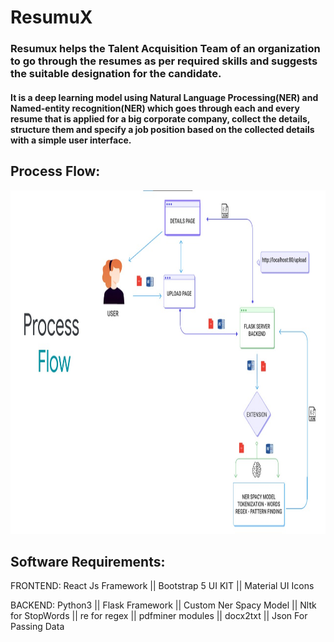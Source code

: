 # ResumuX

### Resumux helps the Talent Acquisition Team of an organization to go through the resumes as per required skills and suggests the suitable designation for the candidate.

#### It is a deep learning model using Natural Language Processing(NER) and Named-entity recognition(NER) which goes through each and every resume that is applied for a big corporate company, collect the details, structure them and specify a job position based on the collected details with a simple user interface.

## Process Flow:
<!-- ![](https://github.com/JahnaviKommaraju/ResumuX/blob/main/process_flow.jpeg) -->
<img src="https://github.com/JahnaviKommaraju/ResumuX/blob/main/process_flow.jpeg" alt="alt text" width="1000" height="550">


## Software Requirements:
   
   FRONTEND:
     React Js Framework || Bootstrap 5 UI KIT || Material UI Icons 
   
   BACKEND:
    Python3 || Flask Framework || Custom Ner Spacy Model || Nltk for StopWords || re for regex || pdfminer modules || docx2txt || Json For Passing Data



